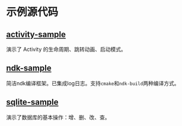 # 示例源代码

## [activity-sample](activity-sample)

演示了 Activity 的生命周期、跳转动画、启动模式。

## [ndk-sample](ndk-sample)

简洁ndk编译框架。已集成log日志。支持`cmake`和`ndk-build`两种编译方式。

## [sqlite-sample](sqlite-sample)

演示了数据库的基本操作：增、删、改、查。
